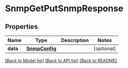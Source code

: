 # SnmpGetPutSnmpResponse

## Properties
Name | Type | Description | Notes
------------ | ------------- | ------------- | -------------
**data** | [**SnmpConfig**](SnmpConfig.md) |  | [optional] 

[[Back to Model list]](../README.md#documentation-for-models) [[Back to API list]](../README.md#documentation-for-api-endpoints) [[Back to README]](../README.md)

